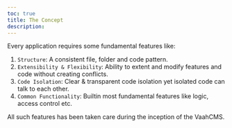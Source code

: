 ```yaml
---
toc: true
title: The Concept
description: 
---
```



Every application requires some fundamental features like:

1. `Structure`: A consistent file, folder and code pattern.
2. `Extensibility & Flexibility`: Ability to extent and modify features and code without creating conflicts.
3. `Code Isolation`: Clear & transparent code isolation yet isolated code can talk to each other.
4. `Common Functionality`: Builtin most fundamental features like logic, access control etc.

All such features has been taken care during the inception of the VaahCMS.

